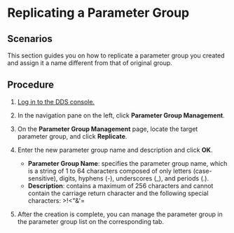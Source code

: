 # Replicating a Parameter Group<a name="dds_03_0013"></a>

## **Scenarios**<a name="section7907469132728"></a>

This section guides you on how to replicate a parameter group you created and assign it a name different from that of original group.

## Procedure<a name="section539251916405"></a>

1.  [Log in to the DDS console.](logging-in-to-the-dds-console.md)
2.  In the navigation pane on the left, click  **Parameter Group Management**.
3.  On the  **Parameter Group Management**  page, locate the target parameter group, and click  **Replicate**.
4.  Enter the new parameter group name and description and click  **OK**.
    -   **Parameter Group Name**: specifies the parameter group name, which is a string of 1 to 64 characters composed of only letters \(case-sensitive\), digits, hyphens \(-\), underscores \(\_\), and periods \(.\).
    -   **Description**: contains a maximum of 256 characters and cannot contain the carriage return character and the following special characters: \>!<"&'=

5.  After the creation is complete, you can manage the parameter group in the parameter group list on the corresponding tab.


